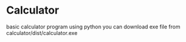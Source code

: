 # Calculator
basic calculator program using python
you can download exe file from calculator/dist/calculator.exe
